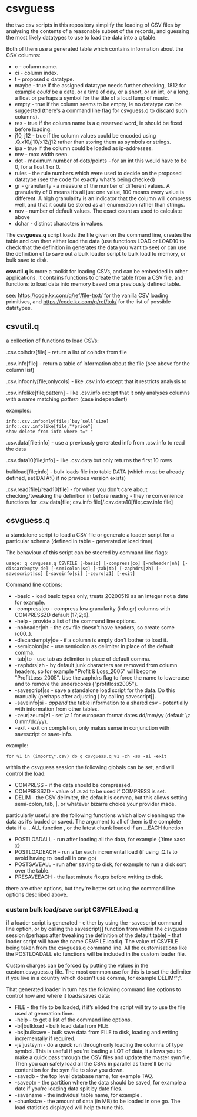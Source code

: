 # csvguess

the two csv scripts in this repository simplify the loading of CSV files by analysing the contents of a reasonable subset of the records, and guessing the most likely datatypes to use to load the data into a q table. 

Both of them use a generated table <info> which contains information about the CSV columns:

* c - column name.
* ci - column index. 
* t - proposed q datatype.
* maybe - true if the assigned datatype needs further checking, 1812 for example _could_ be a date, or a time of day, or a short, or an int, or a long, a float or perhaps a symbol for the title of a loud lump of music.
* empty - true if the column seems to be empty, ie no datatype can be suggested (there's a command line flag for csvguess.q to discard such columns).
* res - true if the column name is a q reserved word, ie should be fixed before loading.
* j10, j12 - true if the column values could be encoded using .Q.x10/j10/x12/j12 rather than storing them as symbols or strings.
* ipa - true if the column could be loaded as ip-addresses.
* mw - max width seen.
* dot - maximum number of dots/points - for an int this would have to be 0, for a float 1 or 0.
* rules - the rule numbers which were used to decide on the proposed datatype (see the code for exactly what's being checked)
* gr - granularity - a measure of the number of different values. A granularity of 0 means it’s all just one value, 100 means every value is different. A high granularity is an indicator that the column will compress well, and that it could be stored as an enumeration rather than strings.
* nov - number of default values. The exact count as used to calculate <gr> above
* dchar - distinct characters in values.

The **csvguess.q** script loads the file given on the command line, creates the <info> table and can then either load the data (use functions LOAD or LOAD10 to check that the definition in <info> generates the data you want to see) or can use the definition of <info> to save out a bulk loader script to bulk load to memory, or bulk save to disk.

**csvutil.q** is more a toolkit for loading CSVs, and can be embedded in other applications. It contains functions to create the <info> table from a CSV file, and functions to load data into memory based on a previously defined <info> table.

see: https://code.kx.com/q/ref/file-text/ for the vanilla CSV loading primitives, and https://code.kx.com/q/ref/tok/ for the list of possible  datatypes.

## csvutil.q

a collection of functions to load CSVs:

.csv.colhdrs[file] - return a list of colhdrs from file

 .csv.info[file] - return a table of information about the file (see above for the column list)
 
.csv.infoonly[file;onlycols] - like .csv.info except that it restricts analysis to <onlycols>

.csv.infolike[file;pattern] - like .csv.info except that it only analyses columns with a name matching *pattern* (case independent) 

 examples:
 
```	
info:.csv.infoonly[file;`buy`sell`size]
info:.csv.infolike[file;"*price"]
show delete from info where t=" "
```

 .csv.data[file;info] - use a previously generated info from .csv.info to read the data

 .csv.data10[file;info] - like .csv.data but only returns the first 10 rows

 bulkload[file;info] - bulk loads file into table DATA (which must be already defined, set DATA:() if no previous version exists)

 .csv.read[file]/read10[file] - for when you don't care about checking/tweaking the definition in <info> before reading - they're convenience functions for .csv.data[file;.csv.info file]/.csv.data10[file;.csv.info file]
 
## csvguess.q

a standalone script to load a CSV file or generate a loader script for a particular schema (defined in table <info> - generated at load time).

The behaviour of this script can be steered by command line flags:

```
usage: q csvguess.q CSVFILE [-basic] [-compress|co] [-noheader|nh] [-discardempty|de] [-semicolon|sc] [-tab|tb] [-zaphdrs|zh] [-savescript|ss] [-saveinfo|si] [-zeuro|z1] [-exit]
```

Command line options:
 
* -basic - load basic types only, treats 20200519 as an integer not a date for example.
* -compress|co - compress low granularity (info.gr) columns with COMPRESSZD default (17;2;6).
* -help - provide a list of the command line options.
* -noheader|nh - the csv file doesn't have headers, so create some (c00..).
* -discardempty|de - if a column is empty don't bother to load it.
* -semicolon|sc - use semicolon as delimiter in place of the default comma.
* -tab|tb - use tab as delimiter in place of default comma.
* -zaphdrs|zh - by default junk characters are removed from column headers, so for example "Profit & Loss_2005" will become "ProfitLoss_2005". Use the zaphdrs flag to force the name to lowercase and to remove the underscores ("profitloss2005").
* -savescript|ss - save a standalone load script for the data. Do this manually (perhaps after adjusting <info>) by calling savescript[].
* -saveinfo|si - *append* the table information to a shared csv - potentially with information from other tables.
* -zeur|zeuro|z1 - set \z 1 for european format dates dd/mm/yy (default \z 0 mm/dd/yy).
* -exit - exit on completion, only makes sense in conjunction with savescript or save-info.

example:

```
for %1 in (import\*.csv) do q csvguess.q %1 -zh -ss -si -exit
```

within the csvguess session the following globals can be set, and will control the load:

* COMPRESS - if the data should be compressed. 
* COMPRESSZD - value of .z.zd to be used if COMPRESS is set.
* DELIM - the CSV delimiter, the default is comma, but this allows setting semi-colon, tab, |, or whatever bizarre choice your provider made.

particularly useful are the following functions which allow cleaning up the data as it’s loaded or saved. The argument to all of them is the complete data if a ...ALL function , or the latest chunk loaded if an ...EACH function

* POSTLOADALL - run after loading all the data, for example {`time xasc x}
* POSTLOADEACH - run after each incremental load (if using .Q.fs to avoid having to load all in one go) 
* POSTSAVEALL - run after saving to disk, for example to run a disk sort over the table.
* PRESAVEEACH - the last minute fixups before writing to disk.

there are other options, but they're better set using the command line options described above.

### custom bulk load/save script CSVFILE.load.q

if a loader script is generated - either by using the -savescript command line option, or by calling the savescript[] function from within the csvguess session (perhaps after tweaking the definition of the default <info> table) - that loader script will have the name CSVFILE.load.q. The value of CSVFILE being taken from the csvguess.q command line. All the customisations like the POSTLOADALL etc functions will be included in the custom loader file. 

Custom charges can be forced by putting the values in the custom.csvguess.q file. The most common use for this is to set the delimiter if you live in a country which doesn't use comma, for example DELIM:";".

That generated loader in turn has the following command line options to control how and where it loads/saves data:

* FILE - the file to be loaded, if it’s elided the script will try to use the file used at generation time.
* -help - to get a list of the command line options.
* -bl|bulkload - bulk load data from FILE. 
* -bs|bulksave - bulk save data from FILE to disk, loading and writing incrementally if required.
* -js|justsym - do a quick run through only loading the columns of type symbol. This is useful if you're loading a LOT of data, it allows you to make a quick pass through the CSV files and update the master sym file. Then you can safely load all the CSVs in parallel as there'll be no contention for the sym file to slow you down.
* -savedb - the top level database name, for example TAQ.  
* -saveptn - the partition where the data should be saved, for example a date if you're loading data split by date files.
* -savename - the individual table name, for example <trade> .
* -chunksize - the amount of data (in MB) to be loaded in one go. The load statistics displayed will help to tune this.


